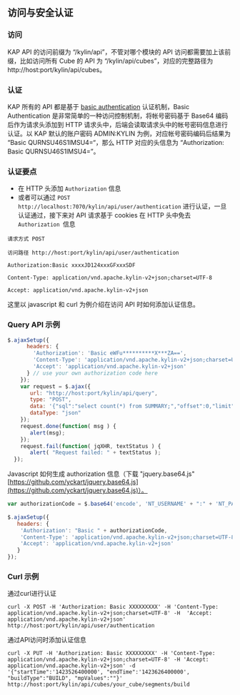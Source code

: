 ## 访问与安全认证

### 访问
KAP API 的访问前缀为 “/kylin/api”，不管对哪个模块的 API 访问都需要加上该前缀，比如访问所有 Cube 的 API 为 “/kylin/api/cubes”，对应的完整路径为 http://host:port/kylin/api/cubes。


### 认证
KAP 所有的 API 都是基于 [basic authentication](http://en.wikipedia.org/wiki/Basic_access_authentication) 认证机制，Basic Authentication 是非常简单的一种访问控制机制，将帐号密码基于 Base64 编码后作为请求头添加到 HTTP 请求头中，后端会读取请求头中的帐号密码信息进行认证。以 KAP 默认的账户密码 ADMIN:KYLIN 为例，对应帐号密码编码后结果为 “Basic QURNSU46S1lMSU4=“，那么 HTTP 对应的头信息为 “Authorization: Basic QURNSU46S1lMSU4=”。

### 认证要点
* 在 HTTP 头添加 `Authorization` 信息
* 或者可以通过 `POST http://localhost:7070/kylin/api/user/authentication` 进行认证，一旦认证通过，接下来对 API 请求基于 cookies 在 HTTP 头中免去 `Authorization `信息

`请求方式 POST`

`访问路径 http://host:port/kylin/api/user/authentication `

`Authorization:Basic xxxxJD124xxxGFxxxSDF`

`Content-Type: application/vnd.apache.kylin-v2+json;charset=UTF-8`

`Accept: application/vnd.apache.kylin-v2+json`

这里以 javascript 和 curl 为例介绍在访问 API 时如何添加认证信息。
### Query API 示例
```javascript
$.ajaxSetup({
      headers: { 
        'Authorization': 'Basic eWFu**********X***ZA==', 
        'Content-Type': 'application/vnd.apache.kylin-v2+json;charset=UTF-8',
        'Accept': 'application/vnd.apache.kylin-v2+json'
      } // use your own authorization code here
    });
    var request = $.ajax({
       url: "http://host:port/kylin/api/query",
       type: "POST",
       data: '{"sql":"select count(*) from SUMMARY;","offset":0,"limit":50000,"acceptPartial":true,"project":"test"}',
       dataType: "json"
    });
    request.done(function( msg ) {
       alert(msg);
    }); 
    request.fail(function( jqXHR, textStatus ) {
       alert( "Request failed: " + textStatus );
  });
```

Javascript 如何生成 authorization 信息（下载 "jquery.base64.js" [https://github.com/yckart/jquery.base64.js](https://github.com/yckart/jquery.base64.js)）。

```javascript
var authorizationCode = $.base64('encode', 'NT_USERNAME' + ":" + 'NT_PASSWORD');
 
$.ajaxSetup({
   headers: { 
    'Authorization': "Basic " + authorizationCode, 
    'Content-Type': 'application/vnd.apache.kylin-v2+json;charset=UTF-8',
    'Accept': 'application/vnd.apache.kylin-v2+json'
   }
});
```

### Curl 示例

通过curl进行认证

```
curl -X POST -H 'Authorization: Basic XXXXXXXXX' -H 'Content-Type: application/vnd.apache.kylin-v2+json;charset=UTF-8' -H  'Accept: application/vnd.apache.kylin-v2+json' http://host:port/kylin/api/user/authentication
```

通过API访问时添加认证信息

```
curl -X PUT -H 'Authorization: Basic XXXXXXXXX' -H 'Content-Type: application/vnd.apache.kylin-v2+json;charset=UTF-8' -H 'Accept: application/vnd.apache.kylin-v2+json' -d '{"startTime":'1423526400000', "endTime":'1423626400000', "buildType":"BUILD", "mpValues":""}' http://host:port/kylin/api/cubes/your_cube/segments/build
```

